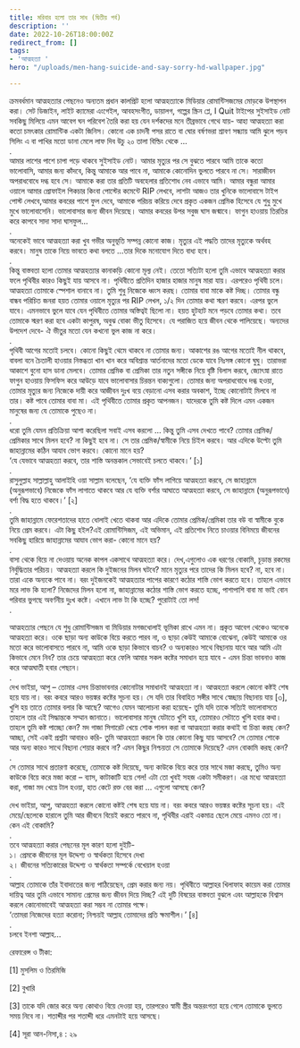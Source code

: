 ```yaml
---
title: মরিবার হলো তার সাধ (দ্বিতীয় পর্ব)
description: ''
date: 2022-10-26T18:00:00Z
redirect_from: []
tags:
- 'আত্মহত্যা '
hero: "/uploads/men-hang-suicide-and-say-sorry-hd-wallpaper.jpg"

---
```

ক্রমবর্ধমান আত্মহত্যার পেছনেও অন্যতম প্রধান কালপ্রিট হলো আত্মহত্যাকে মিডিয়ার রোমান্টিসজমের মোড়কে উপস্থাপন করা। সেট ডিজাইন, লাইট ক্যামেরা এংগেইল, আবহসংগীত, ডায়ালগ, গল্পের স্ক্রিন প্লে, I Quit টাইপের সুইসাইড নোট সবকিছু মিলিয়ে এমন আবেগ ঘন পরিবেশ তৈরি করা হয় যেন দর্শকদের মনে তীব্রভাবে গেথে যায়- আহা আত্মহত্যা করা কতো চমৎকার রোমান্টিক একটা জিনিস। কোনো এক চাদনী পসর রাতে বা ঘোর বর্ষণভরা শ্রাবণ সন্ধ্যায় আমি ঝুলে পড়ব সিলিং এ বা পাখির মতো ডানা মেলে লাফ দিব উচু ২০ তালা বিল্ডিং থেকে …   
.  
আমার লাশের পাশে চাপা পড়ে থাকবে সুইসাইড নোট। আমার মৃত্যুর পর সে বুঝতে পারবে আমি তাকে কতো ভালোবাসি, আমার জন্য কাঁদবে, কিন্তু আমাকে আর পাবে না, আমাকে কোনোদিন ভুলতে পারবে না সে। সারাজীবন অপরাধবোধে দগ্ধ হবে সে। আমাকে করা তার প্রতিটি অবহেলার প্রতিশোধ নেব এভাবে আমি। আমার বন্ধুরা আমার ওয়ালে আমার প্রোফাইল পিকচার কিংবা পোস্টের কমেন্টে RIP লেখবে, লাশটা আজও তার খুনিকে ভালোবাসে টাইপ পোস্ট লেখবে,আমার কবরের পাশে ফুল দেবে, আমাকে পরিচয় করিয়ে দেবে প্রকৃত একজন প্রেমিক হিসেবে যে শুধু মুখে মুখে ভালোবাসেনি। ভালোবাসার জন্য জীবন দিয়েছে। আমার কবরের উপর সবুজ ঘাস জন্মাবে। ফাগুন হাওয়ায় তিরতির করে কাপবে সাদা সাদা ঘাসফুল...  
.  
অনেকেই ভাবে আত্মহত্যা করা খুব গভীর অনুভূতি সম্পন্ন কোনো কাজ। মৃত্যুর এই পদ্ধতি তাদের মৃত্যুকে অর্থবহ করবে। মানুষ তাকে নিয়ে ভাবতে কথা বলতে ...তার দিকে মনোযোগ দিতে বাধ্য হবে।   
.  
কিন্তু বাস্তবতা হলো তোমার আত্মহত্যার কানাকড়ি কোনো মূল্য নেই। তেতো সত্যিটা হলো তুমি এভাবে আত্মহত্যা করার ফলে পৃথিবীর কারও কিছুই যায় আসবে না। পৃথিবীতে প্রতিদিন হাজার হাজার মানুষ মারা যায়। এরপরেও পৃথিবী চলে। আত্মহত্যা তোমাকে স্পেশাল বানাবে না। তুমি শুধু নিজেকে ধ্বংস করছ। তোমার বাবা মাকে কষ্ট দিচ্ছ। তোমার বন্ধু বান্ধব পরিচিত জনরা হয়ত তোমার ওয়ালে মৃত্যুর পর RIP লেখল, ১/২ দিন তোমার কথা স্মরণ করবে। এরপর ভুলে যাবে। এমনভাবে ভুলে যাবে যেন পৃথিবীতে তোমার অস্তিত্বই ছিলো না। হয়ত হুটহাট মনে পড়বে তোমার কথা। তবে তোমাকে স্মরণ করা হবে একটা কাপুরষ, অবুঝ বোকা ভীতু হিসেবে। যে পরাজিত হয়ে জীবন থেকে পালিয়েছে। অন্যদের উপদেশ দেবে- ঐ ভীতুর মতো যেন কখনো ভুল কাজ না করে।   
.  
পৃথিবী আগের মতোই চলবে। কোনো কিছুই থেমে থাকবে না তোমার জন্য। আকাশের রঙ আগের মতোই নীল থাকবে, বাবলা বনে চৈতালী হাওয়ার নিস্তব্ধতা খান খান করে অবিশ্রান্ত আর্তনাদের মতো ডেকে যাবে নিঃসঙ্গ কোনো ঘুঘু। তারাভরা আকাশে বুনো হাস ডানা মেলবে। তোমার প্রেমিক বা প্রেমিকা তার নতুন সঙ্গীকে নিয়ে বৃষ্টি বিলাস করবে, জ্যোৎস্না রাতে ফাগুন হাওয়ায় ফিসফিস করে আউড়ে যাবে ভালোবাসার চিরন্তন বাক্যগুলো। তোমার জন্য অপরাধবোধে দগ্ধ হওয়া, তোমার মৃত্যুর জন্য নিজেকে দায়ী করে আজীবন দুঃখ বয়ে বেড়ানো এসব করার অবকাশ, ইচ্ছে কোনোটাই মিলবে না তার। কষ্ট পাবে তোমার বাবা মা। এই পৃথিবীতে তোমার প্রকৃত আপনজন। যাদেরকে তুমি কষ্ট দিলে এমন একজন মানুষের জন্য যে তোমাকে পুছেও না।   
.  
ধরো তুমি যেমন প্রতিক্রিয়া আশা করেছিলা সবাই এসব করলো … কিন্তু তুমি এসব দেখতে পাবে? তোমার প্রেমিক/প্রেমিকার সাথে মিলন হবে? না কিছুই হবে না। সে তার প্রেমিক/স্বামীকে নিয়ে চিইল করবে। আর এদিকে উল্টো তুমি জাহান্নামের কঠিন আযাব ভোগ করবে। কোনো মানে হয়?   
‘যে যেভাবে আত্মহত্যা করবে, তার শাস্তি অনন্তকাল সেভাবেই চলতে থাকবে।’ \[১\]  
.  
রাসুলুল্লাহ সাল্লাল্লাহু আলাইহি ওয়া সাল্লাম বলেছেন, ‘যে ব্যক্তি ফাঁস লাগিয়ে আত্মহত্যা করবে, সে জাহান্নামে (অনুরূপভাবে) নিজেকে ফাঁস লাগাতে থাকবে আর যে ব্যক্তি বর্শার আঘাতে আত্মহত্যা করবে, সে জাহান্নামে (অনুরূপভাবে) বর্শা বিদ্ধ হতে থাকবে।’ \[২\]  
.  
তুমি জাহান্নামে ফেরেশতাদের হাতে ধোলাই খেতে থাকবা আর এদিকে তোমার প্রেমিক/প্রেমিকা তার বউ বা স্বামীকে বুকে নিয়ে প্রেম করবে। এটা কিছু হইল?এই রোমান্টিসিজম, এই অভিমান, এই প্রতিশোধ নিতে চাওয়ার বিনিময়ে জীবনের সবকিছু হারিয়ে জাহান্নামের আযাব ভোগ করা- কোনো মানে হয়?   
.  
বাসা থেকে বিয়ে না দেওয়ায় অনেক কাপল একসাথে আত্মহত্যা করে। দেখ,এগুলোও এক ধরণের বোকামি, চূড়ান্ত রকমের নির্বুদ্ধিতার পরিচয়। আত্মহত্যা করলে কি দুইজনের মিলন ঘটবে? মানে মৃত্যুর পরে তাদের কি মিলন হবে? না, হবে না। তারা একে অন্যকে পাবে না। বরং দুইজনকেই আত্মহত্যার পাপের কারণে কঠোর শাস্তি ভোগ করতে হবে। তাহলে এভাবে মরে লাভ কি হলো? নিজেদের মিলন হলো না, জাহান্নামের কঠোর শাস্তি ভোগ করতে হচ্ছে, পাশাপাশি বাবা মা ভাই বোন পরিবার ভুগছে অবর্ণনীয় দুঃখ কষ্টে। এখানে লাভ টা কি হচ্ছে? পুরোটাই তো লস!   
.  
  
আত্মহত্যার পেছনে যে শুধু রোমান্টিসজম বা মিডিয়ার মগজধোলাই ভূমিকা রাখে এমন না। প্রকৃত আবেগ থেকেও অনেকে আত্মহত্যা করে। ওকে ছাড়া অন্য কাউকে বিয়ে করতে পারব না, ও ছাড়া কেউই আমাকে বোঝেনা, কেউই আমাকে ওর মতো করে ভালোবাসতে পারবে না, আমি ওকে ছাড়া কিভাবে বাচব? ও অন্যকারও সাথে বিছানায় যাবে আর আমি এটা কিভাবে মেনে নিব? তার চেয়ে আত্মহত্যা করে ফেলি আমার সকল কষ্টের সমাধান হয়ে যাবে - এমন চিন্তা ভাবনাও কাজ করে আত্মঘাতী হবার পেছনে।   
.  
দেখ ভাইয়া, আপু – তোমার এসব চিন্তাভাবনার কোনোটার সমাধানই আত্মহত্যা না। আত্মহত্যা করলে কোনো কষ্টই শেষ হয়ে যায় না। বরং কবরে আরও ভয়ঙ্কর কষ্টের সূচনা হয়। সে যদি তার বিবাহিত সঙ্গীর সাথে স্বেচ্ছায় বিছানায় যায় \[৩\], খুশি হয় তাতে তোমার বলার কি আছে? আগেও যেমন আলোচনা করা হয়েছে- তুমি যদি তাকে সত্যিই ভালোবাসতে তাহলে তার এই সিদ্ধান্তকে সম্মান জানাতে। ভালোবাসার মানুষ যেটাতে খুশি হয়, তোমারও সেটাতে খুশি হবার কথা। তাহলে তুমি কষ্ট পাচ্ছো কেন? মদ গাজা সিগারেট খেয়ে শোক পালন করা বা আত্মহত্যা করার কথাই বা চিন্তা করছ কেন? আচ্ছা, সেই একই প্রশ্নটা আবারও করি- তুমি আত্মহত্যা করলে কি তার কোনো কিছু যায় আসবে? সে তোমার শোকে আর অন্য কারও সাথে বিছানা শেয়ার করবে না? এমন কিছুর নিশ্চয়তা সে তোমাকে দিয়েছে? এমন বোকামি করছ কেন?   
.  
সে তোমার সাথে প্রতারণা করেছে, তোমাকে কষ্ট দিয়েছে, অন্য কাউকে বিয়ে করে তার সাথে মজা করছে, তুমিও অন্য কাউকে বিয়ে করে মজা করো – ব্যাস, কাটাকাটি হয়ে গেল! এটা তো খুবই সহজ একটা সমীকরণ। এর মধ্যে আত্মহত্যা করা, গাজা মদ খেয়ে টাল হওয়া, হাত কেটে রক্ত বের করা … এগুলো আসছে কেন?   
   
দেখ ভাইয়া, আপু, আত্মহত্যা করলে কোনো কষ্টই শেষ হয়ে যায় না। বরং কবরে আরও ভয়ঙ্কর কষ্টের সূচনা হয়। এই মেয়ে/ছেলেকে হারালে তুমি আর জীবনে বিয়েই করতে পারবে না, পৃথিবীর এরাই একমাত্র ছেলে মেয়ে এমনও তো না। কেন এই বোকামি?   
.  
তবে আত্মহত্যা করার পেছনের মূল কারণ হলো দুইটি-   
১। প্রেমকে জীবনের মূল উদ্দেশ্য ও স্বার্থকতা হিসেবে দেখা   
২। জীবনের সত্যিকারের উদ্দেশ্য ও স্বার্থকতা সম্পর্কে বেখেয়াল হওয়া  
.  
আল্লাহ তোমাকে তাঁর ইবাদাতের জন্য পাঠিয়েছেন, প্রেম করার জন্য নয়। পৃথিবীতে আল্লাহর খিলাফাহ কায়েম করা তোমার দায়িত্ব আর তুমি এভাবে সামান্য প্রেমের জন্য জীবন দিয়ে দিচ্ছ? এই দুটি বিষয়ের বাস্তবতা বুঝলে এবং আল্লাহকে বিশ্বাস করলে কোনোভাবেই আত্মহত্যা করা সম্ভব না তোমার পক্ষে।   
‘তোমরা নিজেদের হত্যা করোনা; নিশ্চয়ই আল্লাহ তোমাদের প্রতি ক্ষমাশীল।’ \[৪\]   
.  
চলবে ইনশা আল্লাহ…

রেফারেন্স ও টীকা:

\[1\] মুসলিম ও তিরমিজি

\[2\] বুখারি

\[3\] তাকে যদি জোর করে অন্য কোথাও বিয়ে দেওয়া হয়, তারপরেও স্বামী স্ত্রীর অন্তরংগতা হয়ে গেলে তোমাকে ভুলতে সময় নিবে না। শতাব্দীর পর শতাব্দী ধরে এমনটাই হয়ে আসছে।

\[4\] সূরা আন-নিসা,৪ : ২৯